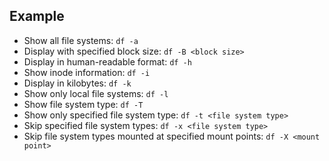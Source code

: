 ## Example

- Show all file systems: `df -a`
- Display with specified block size: `df -B <block size>`
- Display in human-readable format: `df -h`
- Show inode information: `df -i`
- Display in kilobytes: `df -k`
- Show only local file systems: `df -l`
- Show file system type: `df -T`
- Show only specified file system type: `df -t <file system type>`
- Skip specified file system types: `df -x <file system type>`
- Skip file system types mounted at specified mount points: `df -X <mount point>`
